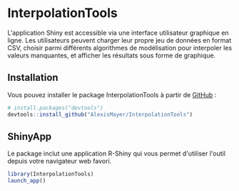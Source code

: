 # InterpolationTools

<!-- badges: start -->
<!-- badges: end -->

L'application Shiny est accessible via une interface utilisateur graphique en ligne. 
Les utilisateurs peuvent charger leur propre jeu de données en format CSV, choisir parmi différents algorithmes de modélisation pour interpoler les valeurs manquantes, et afficher les résultats sous forme de graphique.   

## Installation

Vous pouvez installer le package InterpolationTools à partir de [GitHub](https://github.com/) :

``` r
# install.packages("devtools")
devtools::install_github("AlexisMayer/InterpolationTools")
```

## ShinyApp

Le package inclut une application R-Shiny qui vous permet d'utiliser l'outil depuis votre navigateur web favori. 

``` r
library(InterpolationTools)
launch_app()
```
